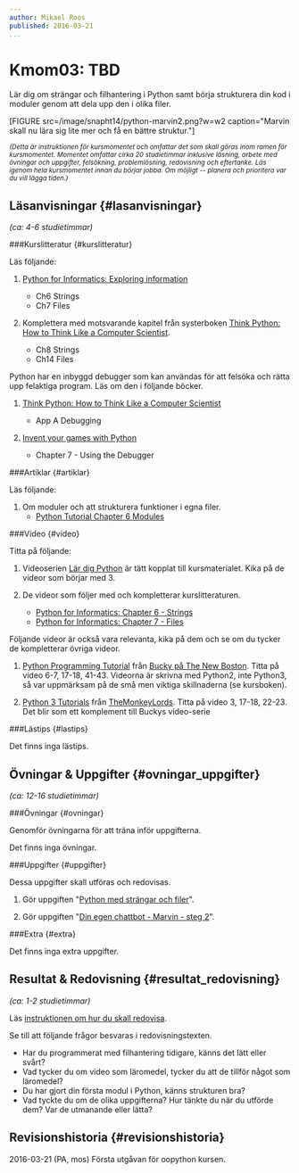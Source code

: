 ```yaml
---
author: Mikael Roos
published: 2016-03-21
...
```

Kmom03: TBD
====================================

Lär dig om strängar och filhantering i Python samt börja strukturera din kod i moduler genom att dela upp den i olika filer.


[FIGURE src=/image/snapht14/python-marvin2.png?w=w2 caption="Marvin skall nu lära sig lite mer och få en bättre struktur."]

<small>*(Detta är instruktionen för kursmomentet och omfattar det som skall göras inom ramen för kursmomentet. Momentet omfattar cirka 20 studietimmar inklusive läsning, arbete med övningar och uppgifter, felsökning, problemlösning, redovisning och eftertanke. Läs igenom hela kursmomentet innan du börjar jobba. Om möjligt -- planera och prioritera var du vill lägga tiden.)*</small>



Läsanvisningar  {#lasanvisningar}
---------------------------------

*(ca: 4-6 studietimmar)*


###Kurslitteratur  {#kurslitteratur}

Läs följande:

1. [Python for Informatics: Exploring information]([BASEURL]kunskap/boken-python-for-informatics-exploring-information) 
    * Ch6 Strings
    * Ch7 Files

2. Komplettera med motsvarande kapitel från systerboken [Think Python: How to Think Like a Computer Scientist]([BASEURL]kunskap/boken-think-python-how-to-think-like-a-computer-scientist).  
    * Ch8 Strings
    * Ch14 Files 

Python har en inbyggd debugger som kan användas för att felsöka och rätta upp felaktiga program. Läs om den i följande böcker.

1. [Think Python: How to Think Like a Computer Scientist]([BASEURL]kunskap/boken-think-python-how-to-think-like-a-computer-scientist) 
    * App A Debugging 

2. [Invent your games with Python]([BASEURL]kunskap/boken-invent-your-own-computer-games-with-python) 
    * Chapter 7 - Using the Debugger



###Artiklar {#artiklar}

Läs följande:

1. Om moduler och att strukturera funktioner i egna filer.
    * [Python Tutorial Chapter 6 Modules](https://docs.python.org/3/tutorial/modules.html) 



###Video  {#video}

Titta på följande:

1. Videoserien [Lär dig Python](https://www.youtube.com/playlist?list=PLKtP9l5q3ce93pTlN_dnDpsTwGLCXJEpd) är tätt kopplat till kursmaterialet. Kika på de videor som börjar med 3.

2. De videor som följer med och kompletterar kurslitteraturen.

    * [Python for Informatics: Chapter 6 - Strings](https://www.youtube.com/watch?v=L2IUSArpG98)
    * [Python for Informatics: Chapter 7 - Files](https://www.youtube.com/watch?v=O0wE2M8-ois)

Följande videor är också vara relevanta, kika på dem och se om du tycker de kompletterar övriga videor.

1. [Python Programming Tutorial](https://www.youtube.com/playlist?list=PLEA1FEF17E1E5C0DA) från [Bucky på The New Boston](https://www.youtube.com/channel/UCJbPGzawDH1njbqV-D5HqKw). Titta på video 6-7, 17-18, 41-43. Videorna är skrivna med Python2, inte Python3, så var uppmärksam på de små men viktiga skillnaderna (se kursboken).

2. [Python 3 Tutorials](https://www.youtube.com/playlist?list=PL8830E081324343F1) från [TheMonkeyLords](https://www.youtube.com/channel/UCMkRMDJ398W1JvBxxlJ9dpw). Titta på video 3, 17-18, 22-23. Det blir som ett komplement till Buckys video-serie



###Lästips {#lastips}

Det finns inga lästips.



Övningar & Uppgifter  {#ovningar_uppgifter}
-------------------------------------------

*(ca: 12-16 studietimmar)*


###Övningar {#ovningar}

Genomför övningarna för att träna inför uppgifterna.

Det finns inga övningar.



###Uppgifter {#uppgifter}

Dessa uppgifter skall utföras och redovisas.

1. Gör uppgiften "[Python med strängar och filer]([BASEURL]uppgift/python-med-strangar-och-filer)".

2. Gör uppgiften "[Din egen chattbot - Marvin - steg 2]([BASEURL]uppgift/din-egen-chattbot-marvin-steg-2)".







###Extra {#extra}

Det finns inga extra uppgifter.



Resultat & Redovisning  {#resultat_redovisning}
-----------------------------------------------

*(ca: 1-2 studietimmar)*

Läs [instruktionen om hur du skall redovisa]([BASEURL]python/redovisa).

Se till att följande frågor besvaras i redovisningstexten.

* Har du programmerat med filhantering tidigare, känns det lätt eller svårt?
* Vad tycker du om video som läromedel, tycker du att de tillför något som läromedel?
* Du har gjort din första modul i Python, känns strukturen bra?
* Vad tyckte du om de olika uppgifterna? Hur tänkte du när du utförde dem? Var de utmanande eller lätta?



Revisionshistoria {#revisionshistoria}
--------------------------------------

<span class='revision-history' markdown='1'>
2016-03-21 (PA, mos) Första utgåvan för oopython kursen.  
</span>
